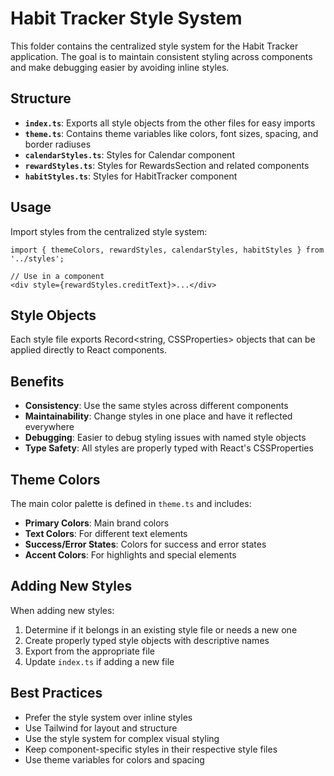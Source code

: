 # Habit Tracker Style System

This folder contains the centralized style system for the Habit Tracker application. The goal is to maintain consistent styling across components and make debugging easier by avoiding inline styles.

## Structure

- **`index.ts`**: Exports all style objects from the other files for easy imports
- **`theme.ts`**: Contains theme variables like colors, font sizes, spacing, and border radiuses
- **`calendarStyles.ts`**: Styles for Calendar component
- **`rewardStyles.ts`**: Styles for RewardsSection and related components
- **`habitStyles.ts`**: Styles for HabitTracker component

## Usage

Import styles from the centralized style system:

```tsx
import { themeColors, rewardStyles, calendarStyles, habitStyles } from '../styles';

// Use in a component
<div style={rewardStyles.creditText}>...</div>
```

## Style Objects

Each style file exports Record<string, CSSProperties> objects that can be applied directly to React components.

## Benefits

- **Consistency**: Use the same styles across different components
- **Maintainability**: Change styles in one place and have it reflected everywhere
- **Debugging**: Easier to debug styling issues with named style objects
- **Type Safety**: All styles are properly typed with React's CSSProperties

## Theme Colors

The main color palette is defined in `theme.ts` and includes:

- **Primary Colors**: Main brand colors
- **Text Colors**: For different text elements
- **Success/Error States**: Colors for success and error states
- **Accent Colors**: For highlights and special elements

## Adding New Styles

When adding new styles:

1. Determine if it belongs in an existing style file or needs a new one
2. Create properly typed style objects with descriptive names
3. Export from the appropriate file
4. Update `index.ts` if adding a new file

## Best Practices

- Prefer the style system over inline styles
- Use Tailwind for layout and structure
- Use the style system for complex visual styling
- Keep component-specific styles in their respective style files
- Use theme variables for colors and spacing 